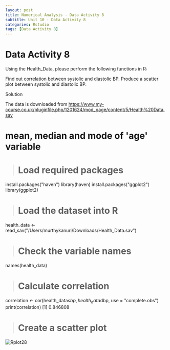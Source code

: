 ```yaml
---
layout: post
title: Numerical Analysis - Data Activity 8
subtitle: Unit 10 - Data Activity 8
categories: Rstudio
tags: [Data Activity 8]
---
```

# Data Activity 8

Using the Health_Data, please perform the following functions in R:

Find out correlation between systolic and diastolic BP.
Produce a scatter plot between systolic and diastolic BP.

Solution

The data is downloaded from https://www.my-course.co.uk/pluginfile.php/1201624/mod_page/content/5/Health%20Data.sav

# mean, median and mode of 'age' variable

> # Load required packages
install.packages("haven")
library(haven)
install.packages("ggplot2")
library(ggplot2)

> # Load the dataset into R
health_data <- read_sav("/Users/murthykanuri/Downloads/Health_Data.sav")
> # Check the variable names
names(health_data)


> # Calculate correlation
correlation <- cor(health_data$sbp, health_data$dbp, use = "complete.obs")
print(correlation)
[1] 0.846808

> # Create a scatter plot

![Rplot28](https://github.com/user-attachments/assets/8f21674c-9209-440e-837e-1739ab457288)


